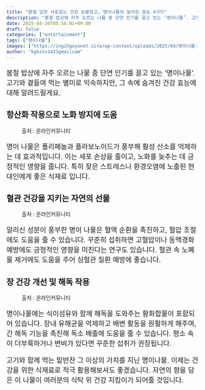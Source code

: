 ```yaml
---
title: "봄철 입맛 사로잡는 건강 보물창고, 명이나물의 놀라운 효능 4가지"
description: "봄철 밥상에 자주 오르는 나물 중 단연 인기를 끌고 있는 ‘명이나물’. 고기와 곁들여 먹는 별미로 익숙하지만, 그 속에 숨겨진 건강 효능에 대해 알려드릴게요."
date: 2025-04-20T00:56:01+09:00
draft: false
categories: ["entertainment"]
tags: ["명이나물"]
images: ["https://ingihgoyonet.site/wp-content/uploads/2025/04/명이나물-1024x683.png", "https://ingihgoyonet.site/wp-content/uploads/2025/04/myeongi_kimchi-1-1024x683.jpg", "https://ingihgoyonet.site/wp-content/uploads/2025/04/명이-1024x683.png"]
author: "kgkstn1423gmailcom"
---
```


<p style="font-size:18px">봄철 밥상에 자주 오르는 나물 중 단연 인기를 끌고 있는 ‘명이나물’. 고기와 곁들여 먹는 별미로 익숙하지만, 그 속에 숨겨진 건강 효능에 대해 알려드릴게요.</p> <h2 >항산화 작용으로 노화 방지에 도움</h2> <figure ><img src="https://ingihgoyonet.site/wp-content/uploads/2025/04/명이나물-1024x683.png" alt="" style="aspect-ratio:16/9;object-fit:cover"/><figcaption >출처 : 온라인커뮤니티</figcaption></figure> <p style="font-size:18px">명이 나물은 폴리페놀과 플라보노이드가 풍부해 활성 산소를 억제하는 데 효과적입니다. 이는 세포 손상을 줄이고, 노화를 늦추는 데 긍정적인 영향을 줍니다. 특히 잦은 스트레스나 환경오염에 노출된 현대인에게 좋은 식재료 입니다.</p> <h2 >혈관 건강을 지키는 자연의 선물</h2> <figure ><img src="https://ingihgoyonet.site/wp-content/uploads/2025/04/myeongi_kimchi-1-1024x683.jpg" alt="" style="aspect-ratio:16/9;object-fit:cover"/><figcaption >출처 : 온라인커뮤니티</figcaption></figure> <p style="font-size:18px">알리신 성분이 풍부한 명이 나물은 혈액 순환을 촉진하고, 혈압 조절에도 도움을 줄 수 있습니다. 꾸준히 섭취하면 고혈압이나 동맥경화 예방에도 긍정적인 영향을 미친다는 연구도 있습니다. 혈관 속 노폐물 제거에도 도움을 주어 심혈관 질환 예방에 좋습니다.</p> <h2 >장 건강 개선 및 해독 작용</h2> <figure ><img src="https://ingihgoyonet.site/wp-content/uploads/2025/04/명이-1024x683.png" alt="" style="aspect-ratio:16/9;object-fit:cover"/><figcaption >출처 : 온라인커뮤니티</figcaption></figure> <p style="font-size:18px">명이나물에는 식이섬유와 함께 해독을 도와주는 황화합물이 포함되어 있습니다. 장내 유해균을 억제하고 배변 활동을 원활하게 해주며, 간 해독 기능을 촉진해 독소 배출에 도움을 줄 수 있습니다. 평소 속이 더부룩하거나 변비가 있다면 꾸준한 섭취가 권장됩니다.</p> <p style="font-size:18px">고기와 함께 먹는 밑반찬 그 이상의 가치를 지닌 명이나물. 이제는 건강을 위한 식재료로 적극 활용해보셔도 좋겠습니다. 자연의 향을 담은 이 나물이 여러분의 식탁 위 건강 지킴이가 되어줄 것입니다.</p>